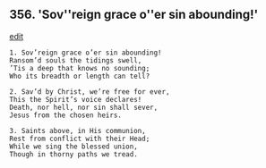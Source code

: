 
## 356.  'Sov''reign grace o''er sin abounding!'
[edit](https://docs.google.com/document/d/10ChY1NCL68H8jTLlIVguQuf7BUVAEmFi/edit?mode=html)



    1. Sov’reign grace o’er sin abounding!
    Ransom’d souls the tidings swell, 
    ’Tis a deep that knows no sounding; 
    Who its breadth or length can tell?

    2. Sav’d by Christ, we’re free for ever,
    This the Spirit’s voice declares! 
    Death, nor hell, nor sin shall sever, 
    Jesus from the chosen heirs.

    3. Saints above, in His communion,
    Rest from conflict with their Head; 
    While we sing the blessed union, 
    Though in thorny paths we tread.
